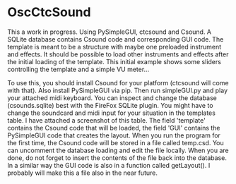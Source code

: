 # OscCtcSound

This a work in progress. Using PySimpleGUI, ctcsound and Csound. A SQLite database contains Csound code and corresponding GUI code.
The template is meant to be a structure with maybe one preloaded instrument and effects. It should be possible to load other instruments and effects after the initial loading of the template.
This initial example shows some sliders controlling the template and a simple VU meter...

To use this, you should install Csound for your platform (ctcsound will come with that). Also install PySimpleGUI via pip.
Then run simpleGUI.py and play your attached midi keyboard.
You can inspect and change the database (csounds.sqlite) best with the FireFox SQLite plugin.
You might have to change the soundcard and midi input for your situation in the templates table. I have attached a screenshot of this table. The field 'template' contains the Csound code that will be loaded, the field 'GUI' contains the PySimpleGUI code that creates the layout. When you run the program for the first time, the Csound code will be stored in a file called temp.csd. You can uncomment the database loading and edit the file locally. When you are done, do not forget to insert the contents of the file back into the database. In a similar way the GUI code is also in a function called getLayout(). I probably will make this a file also in the near future.  
